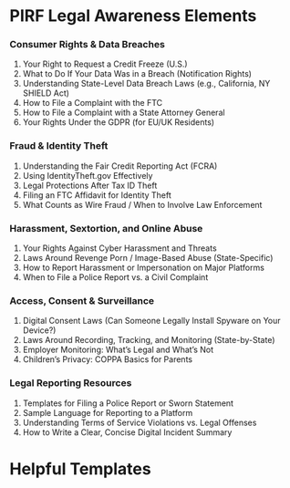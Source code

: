 # PIRF Legal Awareness Elements

### Consumer Rights & Data Breaches

1. Your Right to Request a Credit Freeze (U.S.)  
2. What to Do If Your Data Was in a Breach (Notification Rights)  
3. Understanding State-Level Data Breach Laws (e.g., California, NY SHIELD Act)  
4. How to File a Complaint with the FTC  
5. How to File a Complaint with a State Attorney General  
6. Your Rights Under the GDPR (for EU/UK Residents)

### Fraud & Identity Theft

1. Understanding the Fair Credit Reporting Act (FCRA)  
2. Using IdentityTheft.gov Effectively  
3. Legal Protections After Tax ID Theft  
4. Filing an FTC Affidavit for Identity Theft  
5. What Counts as Wire Fraud / When to Involve Law Enforcement

### Harassment, Sextortion, and Online Abuse

1. Your Rights Against Cyber Harassment and Threats  
2. Laws Around Revenge Porn / Image-Based Abuse (State-Specific)  
3. How to Report Harassment or Impersonation on Major Platforms  
4. When to File a Police Report vs. a Civil Complaint

### Access, Consent & Surveillance

1. Digital Consent Laws (Can Someone Legally Install Spyware on Your Device?)  
2. Laws Around Recording, Tracking, and Monitoring (State-by-State)  
3. Employer Monitoring: What’s Legal and What’s Not  
4. Children’s Privacy: COPPA Basics for Parents

### Legal Reporting Resources

1. Templates for Filing a Police Report or Sworn Statement  
2. Sample Language for Reporting to a Platform  
3. Understanding Terms of Service Violations vs. Legal Offenses  
4. How to Write a Clear, Concise Digital Incident Summary

# Helpful Templates
